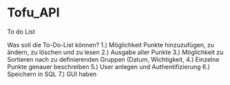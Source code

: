 # Tofu_API
To do List

Was soll die To-Do-List können?
1.) Möglichkeit Punkte hinzuzufügen, zu ändern, zu löschen und zu lesen
2.) Ausgabe aller Punkte
3.) Möglichkeit zu Sortieren nach zu definierenden Gruppen (Datum,
Wichtigkeit,
4.) Einzelne Punkte genauer beschreiben
5.) User anlegen und Authentifizierung
6.) Speichern in SQL
7.) GUI haben
